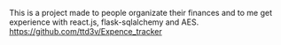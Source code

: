 This is a project made to people organizate their finances and to me get experience with react.js, flask-sqlalchemy and AES.
https://github.com/ttd3v/Expence_tracker
